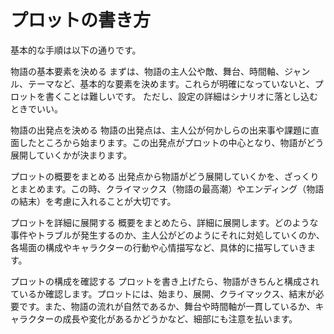# プロットの書き方

基本的な手順は以下の通りです。

物語の基本要素を決める
まずは、物語の主人公や敵、舞台、時間軸、ジャンル、テーマなど、基本的な要素を決めます。これらが明確になっていないと、プロットを書くことは難しいです。
ただし、設定の詳細はシナリオに落とし込むときでいい。

物語の出発点を決める
物語の出発点は、主人公が何かしらの出来事や課題に直面したところから始まります。この出発点がプロットの中心となり、物語がどう展開していくかが決まります。

プロットの概要をまとめる
出発点から物語がどう展開していくかを、ざっくりとまとめます。この時、クライマックス（物語の最高潮）やエンディング（物語の結末）を考慮に入れることが大切です。

プロットを詳細に展開する
概要をまとめたら、詳細に展開します。どのような事件やトラブルが発生するのか、主人公がどのようにそれに対処していくのか、各場面の構成やキャラクターの行動や心情描写など、具体的に描写していきます。

プロットの構成を確認する
プロットを書き上げたら、物語がきちんと構成されているか確認します。プロットには、始まり、展開、クライマックス、結末が必要です。また、物語の流れが自然であるか、舞台や時間軸が一貫しているか、キャラクターの成長や変化があるかどうかなど、細部にも注意を払います。
